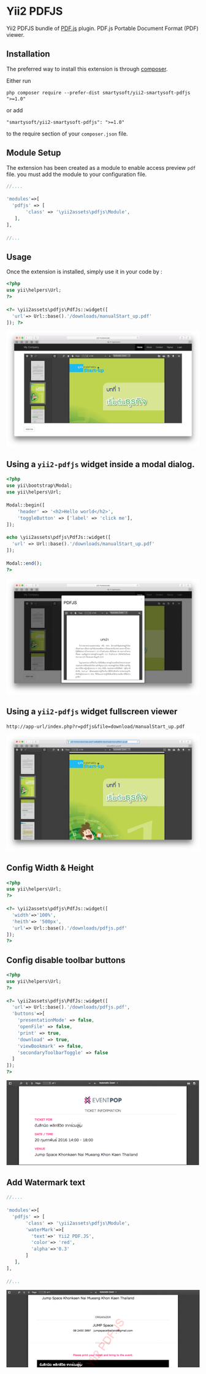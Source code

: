 Yii2 PDFJS
==========

Yii2 PDFJS bundle of [PDF.js](https://mozilla.github.io/pdf.js/) plugin. PDF.js Portable Document Format (PDF) viewer.

Installation
------------

The preferred way to install this extension is through [composer](http://getcomposer.org/download/).

Either run

```
php composer require --prefer-dist smartysoft/yii2-smartysoft-pdfjs ">=1.0"
```

or add

```
"smartysoft/yii2-smartysoft-pdfjs": ">=1.0"
```

to the require section of your `composer.json` file.

Module Setup
-----
The extension has been created as a module to enable access preview `pdf` file. you must add the module to your configuration file.

```php
//....

'modules'=>[
  'pdfjs' => [
       'class' => '\yii2assets\pdfjs\Module',
   ],
],

//...
```



Usage
-----

Once the extension is installed, simply use it in your code by  :

```php
<?php
use yii\helpers\Url;
?>

<?= \yii2assets\pdfjs\PdfJs::widget([
  'url'=> Url::base().'/downloads/manualStart_up.pdf'
]); ?>
```
![](docs/images/pdfjs1.png)

Using a `yii2-pdfjs` widget inside a modal dialog.
----

```php
<?php
use yii\bootstrap\Modal;
use yii\helpers\Url;

Modal::begin([
    'header' => '<h2>Hello world</h2>',
    'toggleButton' => ['label' => 'click me'],
]);

echo \yii2assets\pdfjs\PdfJs::widget([
  'url' => Url::base().'/downloads/manualStart_up.pdf'
]);

Modal::end();
?>
```
![](docs/images/pdfjs2.png)

Using a `yii2-pdfjs` widget fullscreen viewer
-----

```
http://app-url/index.php?r=pdfjs&file=download/manualStart_up.pdf
```
![](docs/images/pdfjs3.png)


Config Width & Height
-----
```php
<?php
use yii\helpers\Url;
?>

<?= \yii2assets\pdfjs\PdfJs::widget([
  'width'=>'100%',
  'heith'=> '500px',
  'url'=> Url::base().'/downloads/pdfjs.pdf'
]);
?>

```

Config disable toolbar buttons
-------------------------------

```php
<?php
use yii\helpers\Url;
?>

<?= \yii2assets\pdfjs\PdfJs::widget([
  'url'=> Url::base().'/downloads/pdfjs.pdf',
  'buttons'=>[
    'presentationMode' => false,
    'openFile' => false,
    'print' => true,
    'download' => true,
    'viewBookmark' => false,
    'secondaryToolbarToggle' => false
  ]
]);
?>
```

![](docs/images/pdfjs4.png)

Add Watermark text
------------------
```php
//....

'modules'=>[
  'pdfjs' => [
       'class' => '\yii2assets\pdfjs\Module',
       'waterMark'=>[
         'text'=>' Yii2 PDF.JS',
         'color'=> 'red',
         'alpha'=>'0.3'
       ]
   ],
],

//...
```

![](docs/images/pdfjs5.png)
